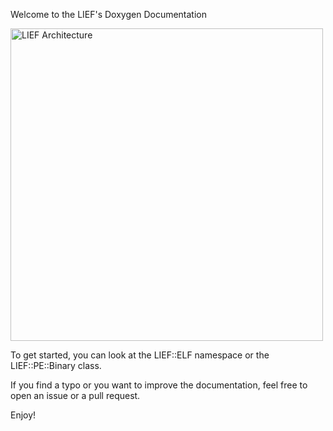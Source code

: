 Welcome to the LIEF's Doxygen Documentation

<img src="https://data.romainthomas.fr/LIEF/lief_front_940x752.png" alt="LIEF Architecture" width="500" />

To get started, you can look at the LIEF::ELF namespace or the LIEF::PE::Binary class.

If you find a typo or you want to improve the documentation, feel free to open an issue or a pull request.

Enjoy!
